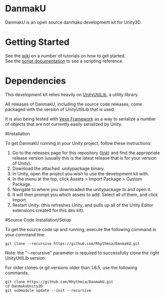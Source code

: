 # DanmakU
DanmakU is an open source danmaku development kit for Unity3D.

# Getting Started
See the [wiki](https://github.com/rhythmia/DanmakU/wiki) on a number of tutorials on how to get started.  
See the [script documentation](http://rhythmia.org/DanmakU/Docs/html/annotated.html) to see a scripting reference.

# Dependencies
This development kit relies heavily on [UnityUtilLib](https://github.com/james7132/UnityUtilLib), a utility library.

All releases of DanmakU, including the source code releases, come packaged with the version of UnityUtilLib that is used.

It is also being tested with [Vexe Framework](http://forum.unity3d.com/threads/free-vfw-full-set-of-drawers-savesystem-serialize-interfaces-generics-auto-props-delegates.266165/) as a way to serialize a number of objects that are not currently easily serialized by Unity.

#Installation

To get DanmakU running in your Unity project, follow these instructions:

1. Go to the releases page for this repository ([link](https://github.com/Rhythmia/DanmakU/releases)) and find the appropriate release version (usually this is the latest release that is for your version of Unity).
2. Download the attached .unitypackage binary.
3. In Unity, open the project you wish to use the development kit with.
4. In the menu at the top, click Assets > Import Package > Custom Package.
5. Navigate to where you downloaded the unitypackage to and open it.
6. It will then prompt you which assets to add. Select all of them, and click Import.
7. Restart Unity. (this refreshes Unity, and pulls up all of the Unity Editor extensions created for this dev kit).

#Source Code Installation/Setup

To get the source code up and running, execute the following command in your command line:

    git clone --recursive https://github.com/Rhythmia/DanmakU.git
    
Note: the "--recursive" parameter is required to successfully clone the right UnityUtilLib version. 

For older clones or git versions older than 1.6.5, use the following commands.

    git clone https://github.com/Rhythmia/DanmakU.git
    cd DanmakuUnity2D
    git submodule update --init --recursive
